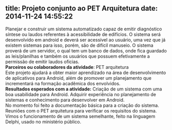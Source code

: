title: Projeto conjunto ao PET Arquitetura
date: 2014-11-24 14:55:22
---
Planejar e construir um sistema automatizado capaz de emitir diagnóstico síntese ou laudos referentes à acessibilidade de edifícios. O sistema será desenvolvido em android e deverá ser acessível ao usuário, uma vez que já existem sistemas para isso, porém, são de difícil manuseio. O sistema proverá de um servidor, o qual tem um banco de dados, onde fica guardado as leis/planilhas e também os usuários que possuem efetivamente a permissão de emitir laudos oficias.
<br/>
**Parceiros ou colaboradores da atividade**: PET arquitetura
<br/>
Este projeto ajudará a obter maior aprendizado na área de desenvolvimento de aplicativos para Android, além de promover um planejamento que incrementará na formação acadêmica dos envolvidos.
<br/>
**Resultados esperados com a atividade:** Criação de um sistema com uma boa usabilidade para Android. Adquirir experiência no planejamento de sistemas e conhecimento para desenvolver em Android.
<br/>
No momento foi feito a documentação básica para a criação do sistema. Reuniões com o PET arquitetura para verificar os requisitos do sistema. Vimos o funcionamento de um sistema semelhante, feito na linguagem Delphi, usado no ministério público.
